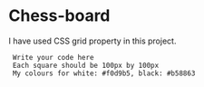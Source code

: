 # Chess-board
I have used CSS grid property in this project.


     Write your code here 
     Each square should be 100px by 100px 
     My colours for white: #f0d9b5, black: #b58863 

